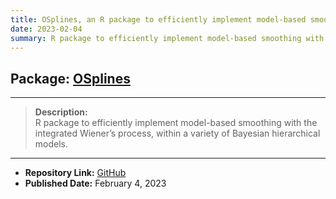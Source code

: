 ```yaml
---
title: OSplines, an R package to efficiently implement model-based smoothing with the integrated Wiener’s process, within a variety of Bayesian hierarchical models
date: 2023-02-04
summary: R package to efficiently implement model-based smoothing with the integrated Wiener’s process, within a variety of Bayesian hierarchical models.
---
```


## **Package:** [OSplines](https://github.com/Smoothing-IWP/OSplines)

---

> **Description:**  
> R package to efficiently implement model-based smoothing with the integrated Wiener’s process, within a variety of Bayesian hierarchical models.

---

- **Repository Link:** [GitHub](https://github.com/Smoothing-IWP/OSplines)
- **Published Date:** February 4, 2023  <!-- You can add more metadata like this -->
